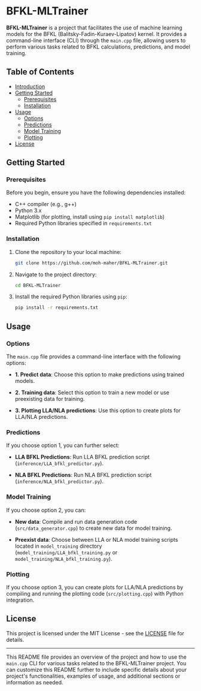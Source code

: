 # BFKL-MLTrainer

**BFKL-MLTrainer** is a project that facilitates the use of machine learning models for the BFKL (Balitsky-Fadin-Kuraev-Lipatov) kernel. It provides a command-line interface (CLI) through the `main.cpp` file, allowing users to perform various tasks related to BFKL calculations, predictions, and model training.

## Table of Contents

- [Introduction](#bfkl-mltrainer)
- [Getting Started](#getting-started)
  - [Prerequisites](#prerequisites)
  - [Installation](#installation)
- [Usage](#usage)
  - [Options](#options)
  - [Predictions](#predictions)
  - [Model Training](#model-training)
  - [Plotting](#plotting)
- [License](#license)

## Getting Started

### Prerequisites

Before you begin, ensure you have the following dependencies installed:

- C++ compiler (e.g., g++)
- Python 3.x
- Matplotlib (for plotting, install using `pip install matplotlib`)
- Required Python libraries specified in `requirements.txt`

### Installation

1. Clone the repository to your local machine:

   ```bash
   git clone https://github.com/moh-maher/BFKL-MLTrainer.git
   ```

2. Navigate to the project directory:

   ```bash
   cd BFKL-MLTrainer
   ```

3. Install the required Python libraries using `pip`:

   ```bash
   pip install -r requirements.txt
   ```

## Usage

### Options

The `main.cpp` file provides a command-line interface with the following options:

- **1. Predict data**: Choose this option to make predictions using trained models.

- **2. Training data**: Select this option to train a new model or use preexisting data for training.

- **3. Plotting LLA/NLA predictions**: Use this option to create plots for LLA/NLA predictions.

### Predictions

If you choose option 1, you can further select:

- **LLA BFKL Predictions**: Run LLA BFKL prediction script (`inference/LLA_bfkl_predictor.py`).

- **NLA BFKL Predictions**: Run NLA BFKL prediction script (`inference/NLA_bfkl_predictor.py`).

### Model Training

If you choose option 2, you can:

- **New data**: Compile and run data generation code (`src/data_generator.cpp`) to create new data for model training.

- **Preexist data**: Choose between LLA or NLA model training scripts located in `model_training` directory (`model_training/LLA_bfkl_training.py` or `model_training/NLA_bfkl_training.py`).

### Plotting

If you choose option 3, you can create plots for LLA/NLA predictions by compiling and running the plotting code (`src/plotting.cpp`) with Python integration.

## License

This project is licensed under the MIT License - see the [LICENSE](LICENSE) file for details.

---

This README file provides an overview of the project and how to use the `main.cpp` CLI for various tasks related to the BFKL-MLTrainer project. You can customize this README further to include specific details about your project's functionalities, examples of usage, and additional sections or information as needed.
